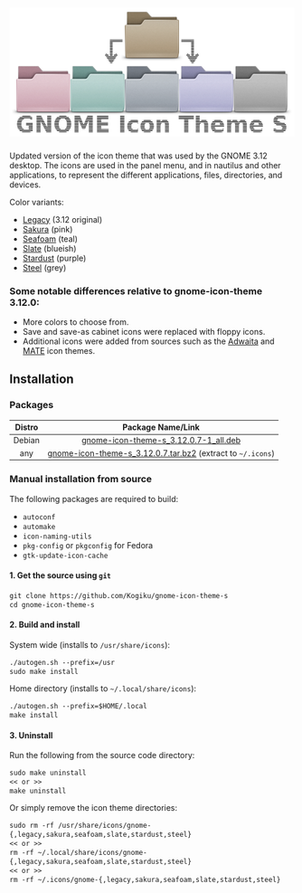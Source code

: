 <h1 align="center">
  <img src=".github/gnome-icon-theme-s.png" alt="GNOME Icon Theme S" />
</h1>

Updated version of the icon theme that was used by the GNOME 3.12 desktop. The icons are used in the panel menu, and in nautilus and other applications, to represent the different applications, files, directories, and devices.

Color variants:
* [Legacy](src/folders.svg) (3.12 original)
* [Sakura](src/folders-sakura.svg) (pink)
* [Seafoam](src/folders-seafoam.svg) (teal)
* [Slate](src/folders-slate.svg) (blueish)
* [Stardust](src/folders-stardust.svg) (purple)
* [Steel](src/folders-steel.svg) (grey)

### Some notable differences relative to gnome-icon-theme 3.12.0:
* More colors to choose from.
* Save and save-as cabinet icons were replaced with floppy icons.
* Additional icons were added from sources such as the [Adwaita](https://github.com/GNOME/adwaita-icon-theme) and [MATE](https://github.com/mate-desktop/mate-icon-theme) icon themes.

## Installation
### Packages
|Distro|Package Name/Link|
|:----:|:----:|
| Debian | [gnome-icon-theme-s_3.12.0.7-1_all.deb](https://github.com/Kogiku/gnome-icon-theme-s/releases/download/3.12.0.7/gnome-icon-theme-s_3.12.0.7-1_all.deb) |
| any | [gnome-icon-theme-s_3.12.0.7.tar.bz2](https://github.com/Kogiku/gnome-icon-theme-s/releases/download/3.12.0.7/gnome-icon-theme-s_3.12.0.7.tar.bz2) (extract to `~/.icons`)|

### Manual installation from source
The following packages are required to build:
* `autoconf`
* `automake`
* `icon-naming-utils`
* `pkg-config` or `pkgconfig` for Fedora
* `gtk-update-icon-cache`

#### 1. Get the source using `git`
```
git clone https://github.com/Kogiku/gnome-icon-theme-s
cd gnome-icon-theme-s
```

#### 2. Build and install
System wide (installs to `/usr/share/icons`):
```
./autogen.sh --prefix=/usr
sudo make install
```
Home directory (installs to `~/.local/share/icons`):
```
./autogen.sh --prefix=$HOME/.local
make install
```
#### 3. Uninstall
Run the following from the source code directory:
```
sudo make uninstall
<< or >>
make uninstall
```
Or simply remove the icon theme directories:
```
sudo rm -rf /usr/share/icons/gnome-{,legacy,sakura,seafoam,slate,stardust,steel}
<< or >>
rm -rf ~/.local/share/icons/gnome-{,legacy,sakura,seafoam,slate,stardust,steel}
<< or >>
rm -rf ~/.icons/gnome-{,legacy,sakura,seafoam,slate,stardust,steel}
```
